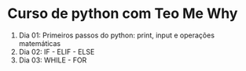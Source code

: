 # Curso de python com Teo Me Why
1. Dia 01: Primeiros passos do python: print, input e operações matemáticas
2. Dia 02: IF - ELIF - ELSE
3. Dia 03: WHILE - FOR
